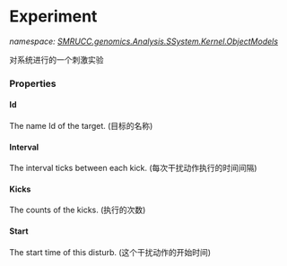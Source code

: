 ﻿# Experiment
_namespace: [SMRUCC.genomics.Analysis.SSystem.Kernel.ObjectModels](./index.md)_

对系统进行的一个刺激实验




### Properties

#### Id
The name Id of the target.
 (目标的名称)
#### Interval
The interval ticks between each kick.
 (每次干扰动作执行的时间间隔)
#### Kicks
The counts of the kicks.
 (执行的次数)
#### Start
The start time of this disturb.
 (这个干扰动作的开始时间)
